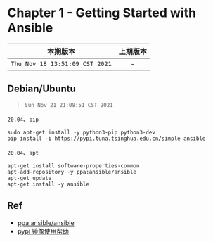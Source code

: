 # Chapter 1 - Getting Started with Ansible

|本期版本| 上期版本
|:---:|:---:
`Thu Nov 18 13:51:09 CST 2021` | -


## Debian/Ubuntu

> `Sun Nov 21 21:08:51 CST 2021`

`20.04`、`pip`

```
sudo apt-get install -y python3-pip python3-dev
pip install -i https://pypi.tuna.tsinghua.edu.cn/simple ansible
```

`20.04`、`apt`

```
apt-get install software-properties-common
apt-add-repository -y ppa:ansible/ansible
apt-get update
apt-get install -y ansible
```


## Ref

* [ppa:ansible/ansible](https://launchpad.net/~ansible/+archive/ubuntu/ansible)
* [pypi 镜像使用帮助](https://mirrors.tuna.tsinghua.edu.cn/help/pypi/)
